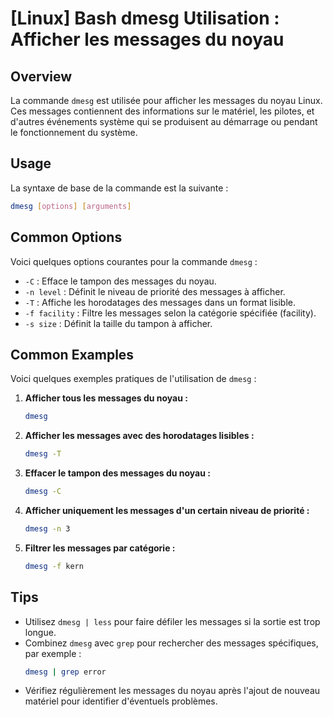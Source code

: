 # [Linux] Bash dmesg Utilisation : Afficher les messages du noyau

## Overview
La commande `dmesg` est utilisée pour afficher les messages du noyau Linux. Ces messages contiennent des informations sur le matériel, les pilotes, et d'autres événements système qui se produisent au démarrage ou pendant le fonctionnement du système.

## Usage
La syntaxe de base de la commande est la suivante :

```bash
dmesg [options] [arguments]
```

## Common Options
Voici quelques options courantes pour la commande `dmesg` :

- `-C` : Efface le tampon des messages du noyau.
- `-n level` : Définit le niveau de priorité des messages à afficher.
- `-T` : Affiche les horodatages des messages dans un format lisible.
- `-f facility` : Filtre les messages selon la catégorie spécifiée (facility).
- `-s size` : Définit la taille du tampon à afficher.

## Common Examples
Voici quelques exemples pratiques de l'utilisation de `dmesg` :

1. **Afficher tous les messages du noyau :**
   ```bash
   dmesg
   ```

2. **Afficher les messages avec des horodatages lisibles :**
   ```bash
   dmesg -T
   ```

3. **Effacer le tampon des messages du noyau :**
   ```bash
   dmesg -C
   ```

4. **Afficher uniquement les messages d'un certain niveau de priorité :**
   ```bash
   dmesg -n 3
   ```

5. **Filtrer les messages par catégorie :**
   ```bash
   dmesg -f kern
   ```

## Tips
- Utilisez `dmesg | less` pour faire défiler les messages si la sortie est trop longue.
- Combinez `dmesg` avec `grep` pour rechercher des messages spécifiques, par exemple : 
  ```bash
  dmesg | grep error
  ```
- Vérifiez régulièrement les messages du noyau après l'ajout de nouveau matériel pour identifier d'éventuels problèmes.